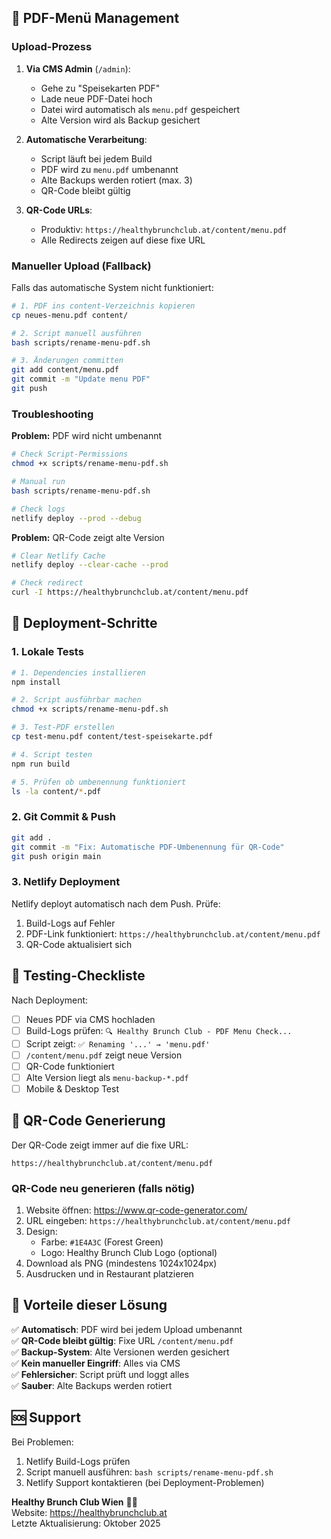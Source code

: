 ## 📄 PDF-Menü Management

### Upload-Prozess

1. **Via CMS Admin** (`/admin`):
   - Gehe zu "Speisekarten PDF"
   - Lade neue PDF-Datei hoch
   - Datei wird automatisch als `menu.pdf` gespeichert
   - Alte Version wird als Backup gesichert

2. **Automatische Verarbeitung**:
   - Script läuft bei jedem Build
   - PDF wird zu `menu.pdf` umbenannt
   - Alte Backups werden rotiert (max. 3)
   - QR-Code bleibt gültig

3. **QR-Code URLs**:
   - Produktiv: `https://healthybrunchclub.at/content/menu.pdf`
   - Alle Redirects zeigen auf diese fixe URL

### Manueller Upload (Fallback)

Falls das automatische System nicht funktioniert:

```bash
# 1. PDF ins content-Verzeichnis kopieren
cp neues-menu.pdf content/

# 2. Script manuell ausführen
bash scripts/rename-menu-pdf.sh

# 3. Änderungen committen
git add content/menu.pdf
git commit -m "Update menu PDF"
git push
```

### Troubleshooting

**Problem:** PDF wird nicht umbenannt
```bash
# Check Script-Permissions
chmod +x scripts/rename-menu-pdf.sh

# Manual run
bash scripts/rename-menu-pdf.sh

# Check logs
netlify deploy --prod --debug
```

**Problem:** QR-Code zeigt alte Version
```bash
# Clear Netlify Cache
netlify deploy --clear-cache --prod

# Check redirect
curl -I https://healthybrunchclub.at/content/menu.pdf
```

## 🚀 Deployment-Schritte

### 1. Lokale Tests

```bash
# 1. Dependencies installieren
npm install

# 2. Script ausführbar machen
chmod +x scripts/rename-menu-pdf.sh

# 3. Test-PDF erstellen
cp test-menu.pdf content/test-speisekarte.pdf

# 4. Script testen
npm run build

# 5. Prüfen ob umbenennung funktioniert
ls -la content/*.pdf
```

### 2. Git Commit & Push

```bash
git add .
git commit -m "Fix: Automatische PDF-Umbenennung für QR-Code"
git push origin main
```

### 3. Netlify Deployment

Netlify deployt automatisch nach dem Push. Prüfe:
1. Build-Logs auf Fehler
2. PDF-Link funktioniert: `https://healthybrunchclub.at/content/menu.pdf`
3. QR-Code aktualisiert sich

## 🧪 Testing-Checkliste

Nach Deployment:

- [ ] Neues PDF via CMS hochladen
- [ ] Build-Logs prüfen: `🔍 Healthy Brunch Club - PDF Menu Check...`
- [ ] Script zeigt: `✅ Renaming '...' → 'menu.pdf'`
- [ ] `/content/menu.pdf` zeigt neue Version
- [ ] QR-Code funktioniert
- [ ] Alte Version liegt als `menu-backup-*.pdf`
- [ ] Mobile & Desktop Test

## 📱 QR-Code Generierung

Der QR-Code zeigt immer auf die fixe URL:

```
https://healthybrunchclub.at/content/menu.pdf
```

### QR-Code neu generieren (falls nötig)

1. Website öffnen: https://www.qr-code-generator.com/
2. URL eingeben: `https://healthybrunchclub.at/content/menu.pdf`
3. Design:
   - Farbe: `#1E4A3C` (Forest Green)
   - Logo: Healthy Brunch Club Logo (optional)
4. Download als PNG (mindestens 1024x1024px)
5. Ausdrucken und in Restaurant platzieren

## 🎯 Vorteile dieser Lösung

✅ **Automatisch**: PDF wird bei jedem Upload umbenannt  
✅ **QR-Code bleibt gültig**: Fixe URL `/content/menu.pdf`  
✅ **Backup-System**: Alte Versionen werden gesichert  
✅ **Kein manueller Eingriff**: Alles via CMS  
✅ **Fehlersicher**: Script prüft und loggt alles  
✅ **Sauber**: Alte Backups werden rotiert

## 🆘 Support

Bei Problemen:

1. Netlify Build-Logs prüfen
2. Script manuell ausführen: `bash scripts/rename-menu-pdf.sh`
3. Netlify Support kontaktieren (bei Deployment-Problemen)

**Healthy Brunch Club Wien** 🥑🍳  
Website: https://healthybrunchclub.at  
Letzte Aktualisierung: Oktober 2025

